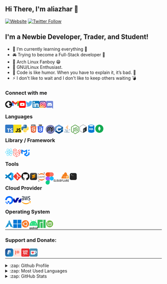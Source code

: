 ## Hi There, I'm aliazhar 👋

[![Website](https://img.shields.io/website?label=aliazhar.my.id&style=for-the-badge&url=https%3A%2F%2Faliazhar.my.id)](https://aliazhar.my.id)
[![Twitter Follow](https://img.shields.io/twitter/follow/aliazhar_id?color=1DA1F2&logo=twitter&style=for-the-badge)](https://twitter.com/intent/follow?original_referer=https%3A%2F%2Fgithub.com%2Faliazhar-id&screen_name=aliazhar_id)

## I'm a Newbie Developer, Trader, and Student!

- 🌱 I’m currently learning everything 🤣
- 🚘 Trying to become a Full-Stack developer 🤝
- 🐧 Arch Linux Fanboy 😁
- 🐃 GNU/Linux Enthusiast.
- 🤸 Code is like humor. When you have to explain it, it’s bad. 🙊
- ⚡ I don't like to wait and I don't like to keep others waiting 💣

### Connect with me

[<img align="left" alt="aliazhar.my.id" width="22px" src="icons/globe.svg" />](https://aliazhar.my.id)
[<img align="left" alt="aliazhar | Gmail" width="22px" src="icons/gmail.svg" />](mailto:email@aliazhar.my.id)
[<img align="left" alt="aliazhar | YouTube" width="22px" src="icons/youtube.svg" />](https://www.youtube.com/channel/UCwtk6iJvfKaSna-2iNdGmfA)
[<img align="left" alt="aliazhar_id | Twitter" width="22px" src="icons/twitter.svg" />](https://twitter.com/aliazhar_id)
[<img align="left" alt="aliazhar | LinkedIn" width="22px" src="icons/linkedin.svg" />](https://linkedin.com/in/aliazhar-id)
[<img align="left" alt="aliazhar_id | Instagram" width="22px" src="icons/instagram.svg" />](https://www.instagram.com/aliazhar_id/)
[<img align="left" alt="aliazhar | Discord" width="22px" src="icons/discord.svg" />](https://discord.gg/48YjQ7Y)

<br />

### Languages

[<img align="left" alt="TypeScript" width="26px" src="icons/typescript.svg" />](https://www.typescriptlang.org/)
[<img align="left" alt="JavaScript" width="26px" src="icons/js.svg" />](https://www.ecma-international.org/publications-and-standards/standardsecma-262/)
[<img align="left" alt="Python" width="26px" src="icons/python.svg" />](https://www.python.org/)
[<img align="left" alt="HTML5" width="26px" src="icons/html5.svg" />](https://html.spec.whatwg.org/)
[<img align="left" alt="CSS3" width="26px" src="icons/css3.svg" />](https://www.w3.org/TR/CSS/#css)
[<img align="left" alt="PHP" width="30px" height="30px" src="icons/php.svg" />](https://www.php.net/)
[<img align="left" alt="CPP" width="26px" src="icons/cpp.svg" />](https://isocpp.org/)
[<img align="left" alt="Java" width="26px" src="icons/java.svg" />](https://www.java.com/en/)
[<img align="left" alt="Nodejs" width="26px" src="icons/nodejs.svg" />](http://nodejs.org/)
[<img align="left" alt="Bash" width="26px" src="icons/bash.svg" />](https://www.gnu.org/software/bash/)
[<img align="left" alt="SQL" width="26px" src="icons/sql.png" />](https://www.iso.org/standard/63555.html)
[<img align="left" alt="MongoDB" width="26px" src="icons/mongodb.svg" />](https://www.mongodb.com/)

<br />

### Library / Framework

[<img align="left" alt="React" width="26px" src="icons/react.svg" />](https://react.dev/)
[<img align="left" alt="React" width="26px" src="icons/laravel.svg" />](https://laravel.com/)
[<img align="left" alt="React" width="26px" src="icons/material-ui.svg" />](https://mui.com//)

<br />

### Tools

[<img align="left" alt="VS Code" width="26px" src="icons/vscode.svg" />](https://code.visualstudio.com/)
[<img align="left" alt="Git" width="26px" src="icons/git.svg" />](https://git-scm.com)
[<img align="left" alt="GitHub" width="26px" src="icons/github.svg" />](https://github.com)
[<img align="left" alt="Sublime Text" width="26px" src="icons/sublime-text.svg" />](https://http://sublimetext.com)
[<img align="left" alt="Jupyter Notebook" width="26px" src="icons/jupyter.svg" />](https://jupyter.org/)
[<img align="left" alt="Figma" width="26px" src="icons/figma.svg" />](https://www.figma.com/)
[<img align="left" alt="Cloudflare" width="50px" height="30" src="icons/cloudflare.svg" />](https://www.figma.com/)
<img align="left" alt="Terminal" width="26px" src="icons/terminal.svg" />

<br />

### Cloud Provider

[<img align="left" alt="Digital Ocean" width="26px" src="icons/digitalocean.svg" />](https://www.digitalocean.com/)
[<img align="left" alt="OVH Cloud" width="26px" src="icons/ovh.svg" />](https://www.ovhcloud.com/)
[<img align="left" alt="AWS" width="30px" height="26px" src="icons/aws.svg" />](https://aws.amazon.com/)

<br >

### Operating System

[<img align="left" alt="Arch Linux" width="26px" src="icons/arch.svg" />](https://archlinux.org)
[<img align="left" alt="Windows" width="26px" src="icons/windows.svg" />](https://www.microsoft.com/en-gb/windows/)
[<img align="left" alt="Ubuntu Linux" width="26px" src="icons/ubuntu.svg" />](https://ubuntu.com/)
[<img align="left" alt="Android" width="26px" height="30" src="icons/android.svg" />](https://www.android.com/)
[<img align="left" alt="Manjaro Linux" width="26px" src="icons/manjaro.svg" />](https://manjaro.org/)
[<img align="left" alt="Linux Mint" width="26px" src="icons/mint.svg" />](https://linuxmint.com/)

</br>

---

### Support and Donate:

[<img align="left" alt="PayPal" width="26px" src="icons/paypal.svg" />](https://paypal.me/aliazharid)
[<img align="left" alt="Patreon" width="26px" src="icons/patreon.svg" />](https://patreon.com/aliazhar)
[<img align="left" alt="LinkAja" width="26px" src="icons/linkaja.svg" />](https://user-images.githubusercontent.com/58647884/135658439-5e05fbdf-e6cd-470d-ac32-322c1dccb6ea.jpg)
[<img align="left" alt="ko-fi" width="26px" src="icons/ko-fi.svg" />](https://ko-fi.com/aliazhar)

<br />

---

<details>
  <summary>:zap: Github Profile</summary>
  
  <img alt="Github Profile" src="https://github-profile-summary-cards.vercel.app/api/cards/profile-details?username=aliazhar-id&theme=vue" />

</details>

<details>
  <summary>:zap: Most Used Languages</summary>
  
  <img alt="Most Used Languages" src="https://github-readme-stats.vercel.app/api/top-langs/?username=aliazhar-id&langs_count=10&layout=compact&theme=vue" />

</details>

<details>
  <summary>:zap: GitHub Stats</summary>

  <img align="left" alt="aliazhar's GitHub Stats" src="https://github-readme-stats.vercel.app/api?username=aliazhar-id&show_icons=true&theme=vue" />

</details>
